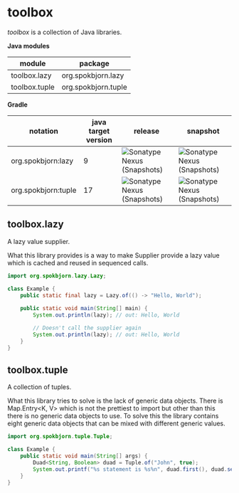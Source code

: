 # toolbox

_toolbox_ is a collection of Java libraries.

**Java modules**

| module        | package             |
|---------------|---------------------|
| toolbox.lazy  | org.spokbjorn.lazy  |
| toolbox.tuple | org.spokbjorn.tuple |

**Gradle**

| notation            | java target version | release                                                                                                                                                         | snapshot                                                                                                                                                        |
|---------------------|---------------------|-----------------------------------------------------------------------------------------------------------------------------------------------------------------|-----------------------------------------------------------------------------------------------------------------------------------------------------------------|
| org.spokbjorn:lazy  | 9                   | ![Sonatype Nexus (Snapshots)](https://img.shields.io/nexus/r/org.spokbjorn/lazy?label=sonatype&server=https%3A%2F%2Fs01.oss.sonatype.org%2F&style=flat-square)  | ![Sonatype Nexus (Snapshots)](https://img.shields.io/nexus/s/org.spokbjorn/lazy?label=sonatype&server=https%3A%2F%2Fs01.oss.sonatype.org%2F&style=flat-square)  |
| org.spokbjorn:tuple | 17                  | ![Sonatype Nexus (Snapshots)](https://img.shields.io/nexus/r/org.spokbjorn/tuple?label=sonatype&server=https%3A%2F%2Fs01.oss.sonatype.org%2F&style=flat-square) | ![Sonatype Nexus (Snapshots)](https://img.shields.io/nexus/s/org.spokbjorn/tuple?label=sonatype&server=https%3A%2F%2Fs01.oss.sonatype.org%2F&style=flat-square) |

## toolbox.lazy
A lazy value supplier.

What this library provides is a way to make Supplier provide a lazy value which is cached and reused in sequenced calls.

```java
import org.spokbjorn.lazy.Lazy;

class Example {
    public static final lazy = Lazy.of(() -> "Hello, World");
    
    public static void main(String[] main) {
        System.out.println(lazy); // out: Hello, World

        // Doesn't call the supplier again
        System.out.println(lazy); // out: Hello, World
    }
}

```

## toolbox.tuple
A collection of tuples.

What this library tries to solve is the lack of generic data objects. There is Map.Entry<K, V> which is not the 
prettiest to import but other than this there is no generic data objects to use. To solve this the library contains eight
generic data objects that can be mixed with different generic values.

```java
import org.spokbjorn.tuple.Tuple;

class Example {
    public static void main(String[] args) {
        Duad<String, Boolean> duad = Tuple.of("John", true);
        System.out.printf("%s statement is %s%n", duad.first(), duad.second()); // out: John statement is true
    }
}
```
